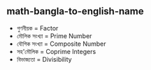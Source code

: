## math-bangla-to-english-name
- গুণনীয়ক  = Factor
- মৌলিক সংখ্যা = Prime Number
- যৌগিক সংখ্যা = Composite Number
- সহ'মৌলিক = Coprime Integers
- বিভাজ্যতা = Divisibility 


